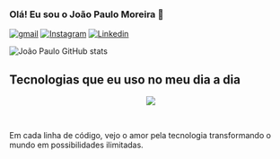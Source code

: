 ### Olá! Eu sou o João Paulo Moreira 👋

[![gmail](https://skillicons.dev/icons?i=gmail)](mailto:joaopaulojs.780@gmail.com)
[![Instagram](https://skillicons.dev/icons?i=instagram)](https://instagram.com/joaopaulojs.380)
[![Linkedin](https://skillicons.dev/icons?i=linkedin)](https://www.linkedin.com/in/joão-paulo-da-silva-moreira-40681429b)

![João Paulo GitHub stats](https://github-readme-stats.vercel.app/api?username=Joao-Paulo06&show_icons=true&theme=dark)

## Tecnologias que eu uso no meu dia a dia


<p align="center">
  <a href="https://skillicons.dev">
    <img src="https://skillicons.dev/icons?i=python,django,c,html,css,php,sqlite,git " />
  </a>
</p><div style="display: inline_block"><br>


Em cada linha de código, vejo o amor pela tecnologia transformando o mundo em possibilidades ilimitadas.